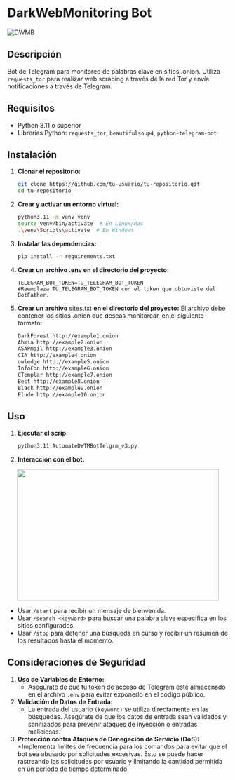 # DarkWebMonitoring Bot

![DWMB](https://github.com/user-attachments/assets/338434c8-b8c9-4b97-a235-db77e80e5701)


## Descripción
Bot de Telegram para monitoreo de palabras clave en sitios .onion. Utiliza `requests_tor` para realizar web scraping a través de la red Tor y envía notificaciones a través de Telegram.

## Requisitos

- Python 3.11 o superior
- Librerías Python: `requests_tor`, `beautifulsoup4`, `python-telegram-bot`

## Instalación

1. **Clonar el repositorio:**

   ```sh
   git clone https://github.com/tu-usuario/tu-repositorio.git
   cd tu-repositorio

2. **Crear y activar un entorno  virtual:**
    ```sh
   python3.11 -m venv venv
   source venv/bin/activate  # En Linux/Mac
   .\venv\Scripts\activate  # En Windows
3. **Instalar las dependencias:**
   ```sh
   pip install -r requirements.txt
4. **Crear un archivo .env en el directorio del proyecto:**
   ```env
   TELEGRAM_BOT_TOKEN=TU_TELEGRAM_BOT_TOKEN
   #Reemplaza TU_TELEGRAM_BOT_TOKEN con el token que obtuviste del BotFather.
5. **Crear un archivo** sites.txt **en el directorio del proyecto:**
   El archivo debe contener los sitios .onion que deseas monitorear, en el siguiente formato:
   ```txt
   DarkForest http://example1.onion
   Ahmia http://example2.onion
   ASAPmail http://example3.onion
   CIA http://example4.onion
   owledge http://example5.onion
   InfoCon http://example6.onion
   CTemplar http://example7.onion
   Best http://example8.onion
   Black http://example9.onion
   Elude http://example10.onion

## Uso
1. **Ejecutar el scrip:**
   ```sh
   python3.11 AutomateDWTMBotTelgrm_v3.py
2. **Interacción con el bot:**
<p align="center"> <img width="460" height="300" src="https://github.com/user-attachments/assets/e02629f3-b8cd-43ca-87a9-9bcc39b97f75"> </p>

   * Usar ```/start``` para recibir un mensaje de bienvenida.
   * Usar ```/search <keyword>``` para buscar una palabra clave específica en los sitios configurados.
   * Usar ```/stop``` para detener una búsqueda en curso y recibir un resumen de los resultados hasta el momento.

## Consideraciones de Seguridad
1. **Uso de Variables de Entorno:**
   * Asegúrate de que tu token de acceso de Telegram esté almacenado en el archivo ```.env``` para evitar exponerlo en el código público.
2. **Validación de Datos de Entrada:**
   * La entrada del usuario ```(keyword)``` se utiliza directamente en las búsquedas. Asegúrate de que los datos de entrada sean validados y sanitizados para prevenir ataques de inyección o entradas maliciosas.
3. **Protección contra Ataques de Denegación de Servicio (DoS):**
   *Implementa límites de frecuencia para los comandos para evitar que el bot sea abusado por solicitudes excesivas. Esto se puede hacer rastreando las solicitudes por usuario y limitando la cantidad permitida en un período de tiempo determinado.

